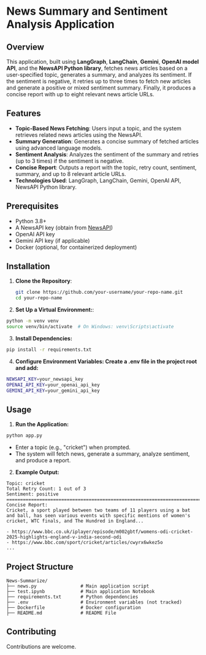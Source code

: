# News Summary and Sentiment Analysis Application

## Overview
This application, built using **LangGraph**, **LangChain**, **Gemini**, **OpenAI model API**, and the **NewsAPI Python library**, fetches news articles based on a user-specified topic, generates a summary, and analyzes its sentiment. If the sentiment is negative, it retries up to three times to fetch new articles and generate a positive or mixed sentiment summary. Finally, it produces a concise report with up to eight relevant news article URLs.

## Features
- **Topic-Based News Fetching**: Users input a topic, and the system retrieves related news articles using the NewsAPI.
- **Summary Generation**: Generates a concise summary of fetched articles using advanced language models.
- **Sentiment Analysis**: Analyzes the sentiment of the summary and retries (up to 3 times) if the sentiment is negative.
- **Concise Report**: Outputs a report with the topic, retry count, sentiment, summary, and up to 8 relevant article URLs.
- **Technologies Used**: LangGraph, LangChain, Gemini, OpenAI API, NewsAPI Python library.

## Prerequisites
- Python 3.8+
- A NewsAPI key (obtain from [NewsAPI](https://newsapi.org/))
- OpenAI API key
- Gemini API key (if applicable)
- Docker (optional, for containerized deployment)

## Installation
1. **Clone the Repository**:
   ```bash
   git clone https://github.com/your-username/your-repo-name.git
   cd your-repo-name

2. **Set Up a Virtual Environment:**:
```bash
python -m venv venv
source venv/bin/activate  # On Windows: venv\Scripts\activate
```

3. **Install Dependencies:**
```bash
pip install -r requirements.txt
```

4. **Configure Environment Variables: Create a .env file in the project root and add:**
```bash
NEWSAPI_KEY=your_newsapi_key
OPENAI_API_KEY=your_openai_api_key
GEMINI_API_KEY=your_gemini_api_key
```

## Usage
1. **Run the Application:**
```bash
python app.py
```
 - Enter a topic (e.g., "cricket") when prompted.
 - The system will fetch news, generate a summary, analyze sentiment, and produce a report.

2. **Example Output:**
```text
Topic: cricket
Total Retry Count: 1 out of 3
Sentiment: positive
=========================================================================
Concise Report:
Cricket, a sport played between two teams of 11 players using a bat and ball, has seen various events with specific mentions of women's cricket, WTC finals, and The Hundred in England...

- https://www.bbc.co.uk/iplayer/episode/m002gbtf/womens-odi-cricket-2025-highlights-england-v-india-second-odi
- https://www.bbc.com/sport/cricket/articles/cwyrx6wkez5o
...
```

## Project Structure
```text
News-Summarize/
├── news.py                # Main application script
├── test.ipynb             # Main application Notebook
├── requirements.txt       # Python dependencies
├── .env                   # Environment variables (not tracked)
├── Dockerfile             # Docker configuration
├── README.md              # README File

```


## Contributing
Contributions are welcome.
